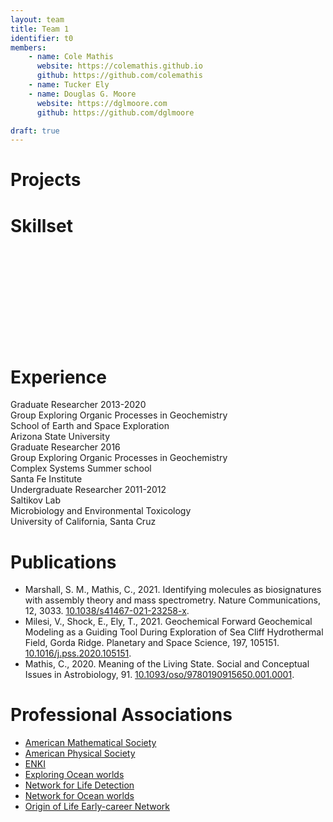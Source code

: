 ```yaml
---
layout: team
title: Team 1
identifier: t0
members:
    - name: Cole Mathis
      website: https://colemathis.github.io
      github: https://github.com/colemathis
    - name: Tucker Ely
    - name: Douglas G. Moore
      website: https://dglmoore.com
      github: https://github.com/dglmoore

draft: true
---
```


<div class="team__sections">
    <div class="team__section">
        <h1>Projects</h1>
    </div>
    <div class="team__section">
        <h1>Skillset</h1>
        <svg id="skillset"></svg>
    </div>
    <div class="team__section">
        <h1>Experience</h1>
        <div class="team__body">
            <div class="team__experience">
                <div>
                    <span class="team__experience__title">Graduate Researcher</span>
                    <span class="team__experience__from">2013</span>-<span class="team__experience__to">2020</span>
                </div>
                <div><span class="team__experience__lab">Group Exploring Organic Processes in Geochemistry</span></div>
                <div><span class="team__experience__department">School of Earth and Space Exploration</span></div>
                <div><span class="team__experience__institution">Arizona State University</span></div>
            </div>
            <div class="team__experience">
                <div>
                    <span class="team__experience__title">Graduate Researcher</span>
                    <span class="team__experience__from">2016</span>
                </div>
                <div><span class="team__experience__lab">Group Exploring Organic Processes in Geochemistry</span></div>
                <div><span class="team__experience__department">Complex Systems Summer school</span></div>
                <div><span class="team__experience__institution">Santa Fe Institute</span></div>
            </div>
            <div class="team__experience">
                <div>
                    <span class="team__experience__title">Undergraduate Researcher</span>
                    <span class="team__experience__from">2011</span>-<span class="team__experience__to">2012</span>
                </div>
                <div><span class="team__experience__lab">Saltikov Lab</span></div>
                <div><span class="team__experience__department">Microbiology and Environmental Toxicology</span></div>
                <div><span class="team__experience__institution">University of California, Santa Cruz</span></div>
            </div>
        </div>
    <div class="team__section">
        <h1>Publications</h1>
        <div class="team__body">
            <ul class="bibliography">
                <li class="bibliography__entry">
                    <span class="bibliography__entry__author">Marshall, S. M.</span>,
                    <span class="bibliography__entry__author bibliography__entry__author--highlight">Mathis, C.</span>,
                    <span class="bibliography__entry__etal"></span>
                    <span class="bibliography__entry__year">2021</span>.
                    <span class="bibliography__entry__title">Identifying molecules as biosignatures with assembly theory and mass spectrometry</span>.
                    <span class="bibliography__entry__journal">Nature Communications</span>,
                    <span class="bibliography__entry__volume">12</span>,
                    <span class="bibliography__entry__pages">3033</span>.
                    <span class="bibliography__entry__doi"><a href="https://doi.org/10.1038/s41467-021-23258-x">10.1038/s41467-021-23258-x</a></span>.
                </li>
                <li class="bibliography__entry">
                    <span class="bibliography__entry__author">Milesi, V.</span>,
                    <span class="bibliography__entry__author">Shock, E.</span>,
                    <span class="bibliography__entry__author bibliography__entry__author--highlight">Ely, T.</span>,
                    <span class="bibliography__entry__etal"></span>
                    <span class="bibliography__entry__year">2021</span>.
                    <span class="bibliography__entry__title">Geochemical Forward Geochemical Modeling as a Guiding Tool During Exploration of Sea Cliff Hydrothermal Field, Gorda Ridge</span>.
                    <span class="bibliography__entry__journal">Planetary and Space Science</span>,
                    <span class="bibliography__entry__volume">197</span>,
                    <span class="bibliography__entry__pages">105151</span>.
                    <span class="bibliography__entry__doi"><a href="https://doi.org/10.1016/j.pss.2020.105151">10.1016/j.pss.2020.105151</a></span>.
                </li>
                <li class="bibliography__entry">
                    <span class="bibliography__entry__author bibliography__entry__author--highlight">Mathis, C.</span>,
                    <span class="bibliography__entry__year">2020</span>.
                    <span class="bibliography__entry__title">Meaning of the Living State</span>.
                    <span class="bibliography__entry__journal">Social and Conceptual Issues in Astrobiology</span>,
                    <span class="bibliography__entry__volume">91</span>.
                    <span class="bibliography__entry__doi"><a href="https://doi.org/10.1093/oso/9780190915650.001.0001">10.1093/oso/9780190915650.001.0001</a></span>.
                </li>
            </ul>
        </div>
    </div>
    <div class="team__section">
        <h1>Professional Associations</h1>
        <div class="team__body">
            <ul class="team__list">
                <li class="team__item"><a href="https://ams.org">American Mathematical Society</a>
                <li class="team__item"><a href="https://aps.org">American Physical Society</a>
                <li class="team__item"><a href="http://enki-portal.org/">ENKI</a>
                <li class="team__item"><a href="https://oceanworlds.whoi.edu/exploring-ocean-worlds/">Exploring Ocean worlds</a>
                <li class="team__item"><a href="https://www.nfold.org/">Network for Life Detection</a>
                <li class="team__item"><a href="https://oceanworlds.space/">Network for Ocean worlds</a>
                <li class="team__item"><a href="https://oolen.org/">Origin of Life Early-career Network</a>
            </ul>
        </div>
    </div>
</div>

<script>
    d3.selectAll(".team__section h1").on('click', function() {
        const body = d3.select(this.parentNode).select('.team__body');
        if (!body.empty()) {
            body.classed('team__body--hidden', !body.classed('team__body--hidden'));
        }
    });
</script>

<script>
    const colorscheme = {
        scientific: "#ff4e00",
        technical: "#69b3a2",
    }

    const skills = [
        {
            skill: "aqueous alteration",
            level: 10,
            type: "scientific",
        },
        {
            skill: "chemical speciation",
            level: 10,
            type: "scientific",
        },
        {
            skill: "equilibrium",
            level: 8,
            type: "scientific",
        },
        {
            skill: "mineral stability",
            level: 6,
            type: "scientific",
        },
        {
            skill: "metabolic energetics",
            level: 7,
            type: "scientific",
        },
        {
            skill: "shannon information",
            level: 4,
            type: "scientific",
        },
        {
            skill: "selection pressure",
            level: 6,
            type: "scientific",
        },
        {
            skill: "python",
            level: 8,
            type: "intermediate",
        },
        {
            skill: "mathematica",
            level: 6,
            type: "technical",
        },
        {
            skill: "eq3/6",
            level: 8,
            type: "technical",
        },
        {
            skill: "parallel programming",
            level: 4,
            type: "technical",
        },
        {
            skill: "postgresql",
            level: 4,
            type: "technical",
        },
        {
            skill: "supcrt",
            level: 5,
            type: "intermediate",
        },
    ];

    skills.sort((a, b) => b.level - a.level);

    const margin = { top: 10, right: 30, bottom: 40, left: 140};
    const width = 600 - margin.left - margin.right;
    const height = 400 - margin.top - margin.bottom;

    const svg = d3.select('#skillset')
        .attr('title', 'Team 0 Skillset')
        .attr('version', 1.1)
        .attr('xmlns', 'http://www.w3.org/2000/svg')
        .attr('width', width + margin.left + margin.right)
        .attr('height', height + margin.top + margin.bottom)
        .append('g')
        .attr('transform', 'translate(' + margin.left + ',' + margin.top + ')');

    const x = d3.scaleLinear()
        .domain([0, d3.max(skills, d => d.level)])
        .range([0, width]);

    const xaxis = svg.append('g')
        .attr('transform', 'translate(0, ' + height + ')')
        .call(d3.axisBottom(x));


    const y = d3.scaleBand()
        .range([0, height])
        .domain(skills.map(d => d.skill))
        .padding(1);

    svg.append('g')
        .attr('id', 'y-axis')
        .call(d3.axisLeft(y))
        .selectAll('text')
            .attr('font-size', 12)
            .attr('font-weight', 'bold');

    d3.selectAll('#y-axis').selectAll('path').remove();

    xaxis.selectAll('text')
        .attr('font-size', 12)
        .attr('font-weight', 'bold')
        .attr('transform', 'translate(-10,5)rotate(-45)');

    xaxis.append('text')
        .classed('axis--label', true)
        .attr('text-anchor', 'middle')
        .attr('x', x(d3.max(skills, d => d.level) / 2))
        .attr('y', margin.bottom)
        .text('Skill-Level')
            .attr('font-size', 12)
            .attr('font-weight', 'bold');

    svg.selectAll('stick')
        .data(skills)
        .enter()
        .append('line')
            .attr('x1', d => x(d.level))
            .attr('x2', d => x(0))
            .attr('y1', d => y(d.skill))
            .attr('y2', d => y(d.skill))
            .attr('stroke', 'grey')
            .attr('stroke-width', 3);

    svg.selectAll('sucker')
        .data(skills)
        .enter()
        .append('circle')
            .attr('cx', d => x(d.level))
            .attr('cy', d => y(d.skill))
            .attr('r', 11)
            .style('fill', d => colorscheme[d.type] || "#999")
            .attr('stroke', 'black')
            .attr('stroke-width', 0);

    legend = svg.append('g')
        .selectAll('text')
        .data([
            { type: 'scientific', color: '#ff4e00' },
            { type: 'technical', color: '#69b3a2' },
            { type: 'intermediate', color: '#999999' },
        ])
        .enter()
        .append('text')
            .attr('text-anchor', 'start')
            .attr('x', x(d3.max(skills, d => d.level) - 2.5))
            .attr('y', (_, i) => y(skills[skills.length - i - 1].skill))
            .text(d => d.type)
            .attr('font-weight', 'bold')
            .attr('fill', d => d.color);
</script>
